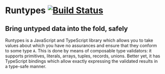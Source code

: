 # Runtypes [![Build Status](https://travis-ci.org/pelotom/runtypes.svg?branch=master)](https://travis-ci.org/pelotom/runtypes)

## Bring untyped data into the fold, safely

Runtypes is a JavaScript and TypeScript library which allows you to take values about which you have no assurances and ensure
that they conform to some type `A`. This is done by means of composable type validators: it supports primitives, literals, arrays,
tuples, records, unions. Better yet, it has TypeScript bindings which allow exactly expressing the validated results in a type-safe
manner.
